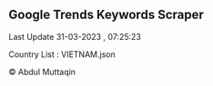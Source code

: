 

## Google Trends Keywords Scraper 
 
Last Update 31-03-2023 , 07:25:23

Country List :
VIETNAM.json



© Abdul Muttaqin 
